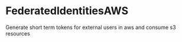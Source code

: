 # FederatedIdentitiesAWS
Generate short term tokens for external users in aws and consume s3 resources
